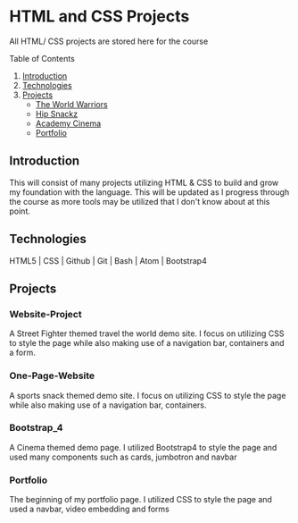 # HTML and CSS Projects
 All HTML/ CSS projects are stored here for the course

Table of Contents
1. [Introduction](#Introduction)
2. [Technologies](#Technoogies)
3. [Projects](#Projects)
	- [The World Warriors](#Website-Project)
	- [Hip Snackz](#One-Page-Website)
	- [Academy Cinema](#Bootstrap_4)
	- [Portfolio](#Portfolio)

## Introduction <a name="Introduction"/>
 <body>This will consist of many projects utilizing HTML & CSS to build and grow my foundation with the language. This will be updated as I progress through the course as more tools may be utilized that I don't know about at this point. </body>

## Technologies
<body> HTML5 | CSS | Github | Git | Bash | Atom | Bootstrap4</body>

## Projects
### Website-Project
<body>A Street Fighter themed travel the world demo site. I focus on utilizing CSS to style the page while also making use of a navigation bar, containers and a form.</body>

### One-Page-Website
<body>A sports snack themed demo site. I focus on utilizing CSS to style the page while also making use of a navigation bar, containers.</body>

### Bootstrap_4
<body>A Cinema themed demo page. I utilized Bootstrap4 to style the page and used many components such as cards, jumbotron and navbar</body>

### Portfolio
<body>The beginning of my portfolio page. I utilized CSS to style the page and used a navbar, video embedding and forms</body>

